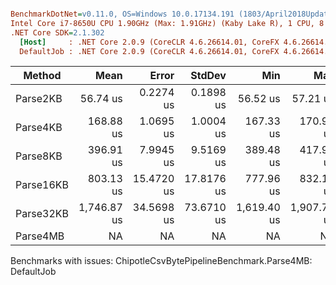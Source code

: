 ``` ini

BenchmarkDotNet=v0.11.0, OS=Windows 10.0.17134.191 (1803/April2018Update/Redstone4)
Intel Core i7-8650U CPU 1.90GHz (Max: 1.91GHz) (Kaby Lake R), 1 CPU, 8 logical and 4 physical cores
.NET Core SDK=2.1.302
  [Host]     : .NET Core 2.0.9 (CoreCLR 4.6.26614.01, CoreFX 4.6.26614.01), 64bit RyuJIT
  DefaultJob : .NET Core 2.0.9 (CoreCLR 4.6.26614.01, CoreFX 4.6.26614.01), 64bit RyuJIT


```
|    Method |        Mean |      Error |     StdDev |         Min |         Max |      Median |    Gen 0 | Allocated |
|---------- |------------:|-----------:|-----------:|------------:|------------:|------------:|---------:|----------:|
|  Parse2KB |    56.74 us |  0.2274 us |  0.1898 us |    56.52 us |    57.21 us |    56.68 us |   7.0801 |   29896 B |
|  Parse4KB |   168.88 us |  1.0695 us |  1.0004 us |   167.33 us |   170.94 us |   168.97 us |  20.7520 |   87904 B |
|  Parse8KB |   396.91 us |  7.9945 us |  9.5169 us |   389.48 us |   417.98 us |   391.60 us |  50.7813 |  213880 B |
| Parse16KB |   803.13 us | 15.4720 us | 17.8176 us |   777.96 us |   832.11 us |   801.51 us | 101.5625 |  426496 B |
| Parse32KB | 1,746.87 us | 34.5698 us | 73.6710 us | 1,619.40 us | 1,907.71 us | 1,770.51 us | 210.9375 |  890856 B |
|  Parse4MB |          NA |         NA |         NA |          NA |          NA |          NA |      N/A |       N/A |

Benchmarks with issues:
  ChipotleCsvBytePipelineBenchmark.Parse4MB: DefaultJob
